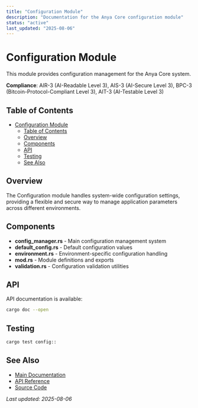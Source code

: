 ```yaml
---
title: "Configuration Module"
description: "Documentation for the Anya Core configuration module"
status: "active"
last_updated: "2025-08-06"
---
```


# Configuration Module

This module provides configuration management for the Anya Core system.

**Compliance**: AIR-3 (AI-Readable Level 3), AIS-3 (AI-Secure Level 3),
BPC-3 (Bitcoin-Protocol-Compliant Level 3), AIT-3 (AI-Testable Level 3)

## Table of Contents

- [Configuration Module](#configuration-module)
  - [Table of Contents](#table-of-contents)
  - [Overview](#overview)
  - [Components](#components)
  - [API](#api)
  - [Testing](#testing)
  - [See Also](#see-also)

## Overview

The Configuration module handles system-wide configuration settings, providing
a flexible and secure way to manage application parameters across different
environments.

## Components

- **config_manager.rs** - Main configuration management system
- **default_config.rs** - Default configuration values
- **environment.rs** - Environment-specific configuration handling
- **mod.rs** - Module definitions and exports
- **validation.rs** - Configuration validation utilities

## API

API documentation is available:

```bash
cargo doc --open
```

## Testing

```bash
cargo test config::
```

## See Also

- [Main Documentation](../README.md)
- [API Reference](../api/README.md)
- [Source Code](../../src/config/)

*Last updated: 2025-08-06*
